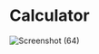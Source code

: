 # Calculator  
![Screenshot (64)](https://github.com/Abhishekranjan2020/Calculater/assets/120122687/34f4b8f3-b028-43cd-9e4a-9c8c035ddc12)
